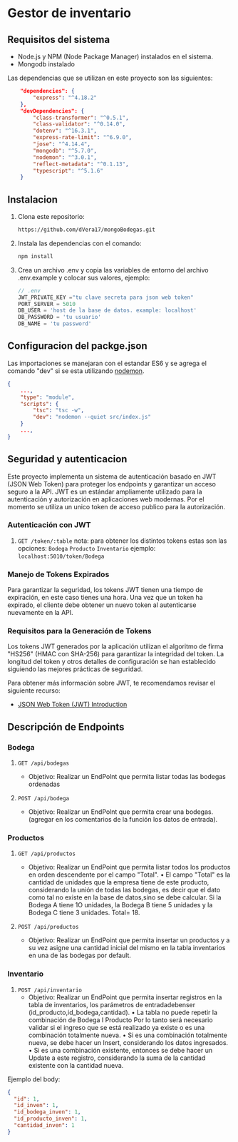# Gestor de inventario

## Requisitos del sistema

- Node.js y NPM (Node Package Manager) instalados en el sistema.
- Mongodb instalado

Las dependencias que se utilizan en este proyecto son las siguientes:
```Json
    "dependencies": {
        "express": "^4.18.2"
    },
    "devDependencies": {
        "class-transformer": "^0.5.1",
        "class-validator": "^0.14.0",
        "dotenv": "^16.3.1",
        "express-rate-limit": "^6.9.0",
        "jose": "^4.14.4",
        "mongodb": "^5.7.0",
        "nodemon": "^3.0.1",
        "reflect-metadata": "^0.1.13",
        "typescript": "^5.1.6"
    }
```

## Instalacion

1. Clona este repositorio:
    ```bash
    https://github.com/dVera17/mongoBodegas.git
    ```
2. Instala las dependencias con el comando:
    ```bash
    npm install
    ```
3. Crea un archivo .env y copia las variables de entorno del archivo .env.example y colocar sus valores, ejemplo:
    ```Javascript
    // .env
    JWT_PRIVATE_KEY ="tu clave secreta para json web token"
    PORT_SERVER = 5010
    DB_USER = 'host de la base de datos. example: localhost'
    DB_PASSWORD = 'tu usuario'
    DB_NAME = 'tu password'
    ```

## Configuracion del packge.json

Las importaciones se manejaran con el estandar ES6 y se agrega el comando "dev" si se esta utilizando [nodemon](https://www.npmjs.com/package/nodemon).
```json
{
    ...,
    "type": "module",
    "scripts": {
        "tsc": "tsc -w",
        "dev": "nodemon --quiet src/index.js"
    }
    ...,
}
```

## Seguridad y autenticacion

Este proyecto implementa un sistema de autenticación basado en JWT (JSON Web Token) para proteger los endpoints y garantizar un acceso seguro a la API. JWT es un estándar ampliamente utilizado para la autenticación y autorización en aplicaciones web modernas. Por el momento se utiliza un unico token de acceso publico para la autorización.

### Autenticación con JWT

1. `GET /token/:table`
        nota: para obtener los distintos tokens estas son las opciones: 
            `Bodega`
            `Producto`
            `Inventario`
        ejemplo: `localhost:5010/token/Bodega`

### Manejo de Tokens Expirados

Para garantizar la seguridad, los tokens JWT tienen una tiempo de expiración, en este caso tienes una hora. Una vez que un token ha expirado, el cliente debe obtener un nuevo token al autenticarse nuevamente en la API.

### Requisitos para la Generación de Tokens

Los tokens JWT generados por la aplicación utilizan el algoritmo de firma "HS256" (HMAC con SHA-256) para garantizar la integridad del token. La longitud del token y otros detalles de configuración se han establecido siguiendo las mejores prácticas de seguridad.

Para obtener más información sobre JWT, te recomendamos revisar el siguiente recurso:
- [JSON Web Token (JWT) Introduction](https://jwt.io/introduction/)

## Descripción de Endpoints

### Bodega

1. `GET /api/bodegas`
    - Objetivo: Realizar un EndPolnt que permita listar todas las bodegas ordenadas

2. `POST /api/bodega`
    - Objetivo: Realizar un EndPolnt que permita crear una bodegas.(agregar en los comentarios de la función los datos de entrada).

### Productos

1. `GET /api/productos`
    - Objetivo:
    Realizar un EndPoint que permita listar todos los productos en orden
    descendente por el campo "Total".
    • El campo "Total" es la cantidad de unidades que la empresa tiene
    de este producto, considerando la unión de todas las bodegas, es
    decir que el dato como tal no existe en la base de datos,sino se debe
    calcular. Si la Bodega A tiene 1O unidades, la Bodega B tiene 5
    unidades y la Bodega C tiene 3 unidades. Total= 18.

2. `POST /api/productos`
    - Objetivo: 
    Realizar un EndPoint que permita insertar un productos y a su vez asigne
    una cantidad inicial del mismo en la tabla inventarios en una de las bodegas
    por default.

### Inventario

1. `POST /api/inventario`
    - Objetivo: 
    Realizar un EndPoint que permita insertar registros en la tabla de
    inventarios, los parámetros de entradadebenser
    (id_producto,id_bodega,cantidad).
    • La tabla no puede repetir la combinación de Bodega I Producto Por lo
    tanto será necesario validar si el ingreso que se está realizado ya
    existe o es una combinación totalmente nueva.
    • Si es una combinación totalmente nueva, se debe hacer un lnsert,
    considerando los datos ingresados.
    • Si es una combinación existente, entonces se debe hacer un Update
    a este registro, considerando la suma de la cantidad existente con la
    cantidad nueva.

Ejemplo del body:
```JSON
{
  "id": 1,
  "id_inven": 1,
  "id_bodega_inven": 1,
  "id_producto_inven": 1,
  "cantidad_inven": 1
}
```